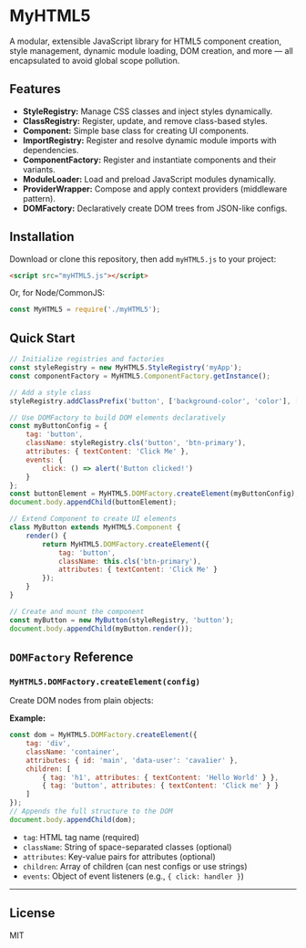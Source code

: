 # MyHTML5

A modular, extensible JavaScript library for HTML5 component creation, style management, dynamic module loading, DOM creation, and more — all encapsulated to avoid global scope pollution.

## Features

- **StyleRegistry:** Manage CSS classes and inject styles dynamically.
- **ClassRegistry:** Register, update, and remove class-based styles.
- **Component:** Simple base class for creating UI components.
- **ImportRegistry:** Register and resolve dynamic module imports with dependencies.
- **ComponentFactory:** Register and instantiate components and their variants.
- **ModuleLoader:** Load and preload JavaScript modules dynamically.
- **ProviderWrapper:** Compose and apply context providers (middleware pattern).
- **DOMFactory:** Declaratively create DOM trees from JSON-like configs.

## Installation

Download or clone this repository, then add `myHTML5.js` to your project:

```html
<script src="myHTML5.js"></script>
```

Or, for Node/CommonJS:

```js
const MyHTML5 = require('./myHTML5');
```

## Quick Start

```js
// Initialize registries and factories
const styleRegistry = new MyHTML5.StyleRegistry('myApp');
const componentFactory = MyHTML5.ComponentFactory.getInstance();

// Add a style class
styleRegistry.addClassPrefix('button', ['background-color', 'color'], ['btn-primary'], [['blue', 'white']]);

// Use DOMFactory to build DOM elements declaratively
const myButtonConfig = {
    tag: 'button',
    className: styleRegistry.cls('button', 'btn-primary'),
    attributes: { textContent: 'Click Me' },
    events: {
        click: () => alert('Button clicked!')
    }
};
const buttonElement = MyHTML5.DOMFactory.createElement(myButtonConfig);
document.body.appendChild(buttonElement);

// Extend Component to create UI elements
class MyButton extends MyHTML5.Component {
    render() {
        return MyHTML5.DOMFactory.createElement({
            tag: 'button',
            className: this.cls('btn-primary'),
            attributes: { textContent: 'Click Me' }
        });
    }
}

// Create and mount the component
const myButton = new MyButton(styleRegistry, 'button');
document.body.appendChild(myButton.render());
```

## `DOMFactory` Reference

### `MyHTML5.DOMFactory.createElement(config)`

Create DOM nodes from plain objects:

**Example:**
```js
const dom = MyHTML5.DOMFactory.createElement({
    tag: 'div',
    className: 'container',
    attributes: { id: 'main', 'data-user': 'cava1ier' },
    children: [
        { tag: 'h1', attributes: { textContent: 'Hello World' } },
        { tag: 'button', attributes: { textContent: 'Click me' } }
    ]
});
// Appends the full structure to the DOM
document.body.appendChild(dom);
```

- `tag`: HTML tag name (required)
- `className`: String of space-separated classes (optional)
- `attributes`: Key-value pairs for attributes (optional)
- `children`: Array of children (can nest configs or use strings)
- `events`: Object of event listeners (e.g., `{ click: handler }`)

---

## License

MIT
